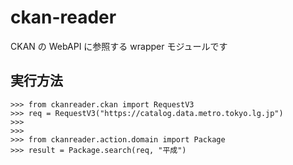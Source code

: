 # ckan-reader

CKAN の WebAPI に参照する wrapper モジュールです

## 実行方法

```
>>> from ckanreader.ckan import RequestV3
>>> req = RequestV3("https://catalog.data.metro.tokyo.lg.jp")
>>>
>>>
>>> from ckanreader.action.domain import Package
>>> result = Package.search(req, "平成")
```
